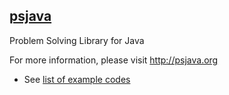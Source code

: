 ## [psjava](http://psjava.org)
Problem Solving Library for Java

For more information, please visit http://psjava.org

* See [list of example codes](/src/test/java/org/psjava/example)
